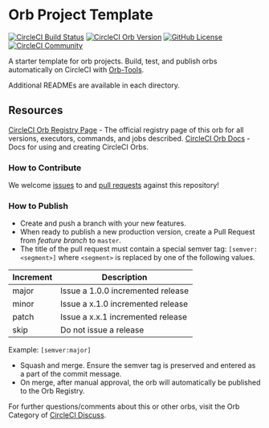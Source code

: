 # Orb Project Template

[![CircleCI Build Status](https://circleci.com/gh/VerdigrisTech/circleci-orb-vpn.svg?style=shield "CircleCI Build Status")](https://circleci.com/gh/VerdigrisTech/circleci-orb-vpn) [![CircleCI Orb Version](https://badges.circleci.com/orbs/verdigris/vpn.svg)](https://circleci.com/orbs/registry/orb/verdigris/vpn) [![GitHub License](https://img.shields.io/badge/license-MIT-lightgrey.svg)](https://raw.githubusercontent.com/VerdigrisTech/circleci-orb-vpn/master/LICENSE) [![CircleCI Community](https://img.shields.io/badge/community-CircleCI%20Discuss-343434.svg)](https://discuss.circleci.com/c/ecosystem/orbs)

A starter template for orb projects. Build, test, and publish orbs automatically on CircleCI with [Orb-Tools](https://circleci.com/orbs/registry/orb/circleci/orb-tools).

Additional READMEs are available in each directory.

## Resources

[CircleCI Orb Registry Page](https://circleci.com/orbs/registry/orb/verdigris/circleci-orb-vpn) - The official registry page of this orb for all versions, executors, commands, and jobs described.
[CircleCI Orb Docs](https://circleci.com/docs/2.0/orb-intro/#section=configuration) - Docs for using and creating CircleCI Orbs.

### How to Contribute

We welcome [issues](https://github.com/VerdigrisTech/circleci-orb-vpn/issues) to and [pull requests](https://github.com/VerdigrisTech/circleci-orb-vpn/pulls) against this repository!

### How to Publish

* Create and push a branch with your new features.
* When ready to publish a new production version, create a Pull Request from _feature branch_ to `master`.
* The title of the pull request must contain a special semver tag: `[semver:<segment>]` where `<segment>` is replaced by one of the following values.

| Increment | Description|
| ----------| -----------|
| major     | Issue a 1.0.0 incremented release|
| minor     | Issue a x.1.0 incremented release|
| patch     | Issue a x.x.1 incremented release|
| skip      | Do not issue a release|

Example: `[semver:major]`

* Squash and merge. Ensure the semver tag is preserved and entered as a part of the commit message.
* On merge, after manual approval, the orb will automatically be published to the Orb Registry.

For further questions/comments about this or other orbs, visit the Orb Category of [CircleCI Discuss](https://discuss.circleci.com/c/orbs).
